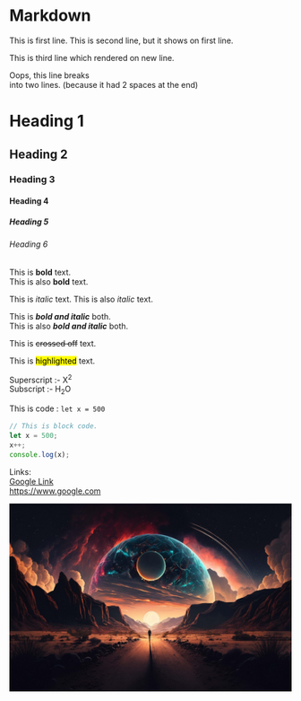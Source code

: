 # Markdown

This is first line.
This is second line, but it shows on first line.

This is third line which rendered on new line.

Oops, this line breaks  
into two lines. (because it had 2 spaces at the end)



# Heading 1
## Heading 2
### Heading 3
#### Heading 4
##### Heading 5
###### Heading 6


This is **bold** text.  
This is also __bold__ text.

This is *italic* text.
This is also _italic_ text.

This is ***bold and italic*** both.  
This is also ___bold and italic___ both.

This is ~~crossed off~~ text.

This is <mark>highlighted</mark> text.

Superscript :- X<sup>2</sup>  
Subscript :- H<sub>2</sub>O

This is code : `let x = 500`
```js
// This is block code.
let x = 500;
x++;
console.log(x);
```

Links:  
[Google Link](https://www.google.com)  
<https://www.google.com>

![This is an image.](image.jpg)

